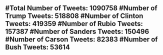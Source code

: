 #Total Number of Tweets: 1090758 
#Number of Trump Tweets: 518808
#Number of Clinton Tweets: 419359
#Number of Rubio Tweets: 157387
#Number of Sanders Tweets: 150496
#Number of Carson Tweets: 82383
#Number of Bush Tweets: 53614
---
